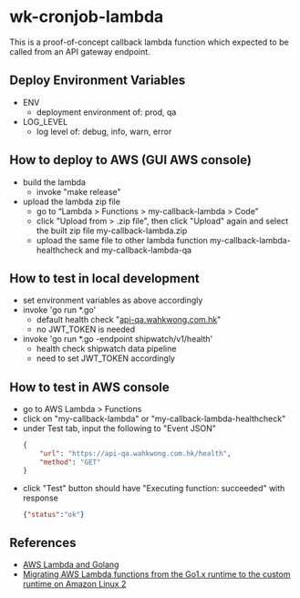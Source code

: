 # wk-cronjob-lambda

This is a proof-of-concept callback lambda function which expected to be called from an API gateway endpoint. 

## Deploy Environment Variables

* ENV
    + deployment environment of: prod, qa
* LOG_LEVEL
    + log level of: debug, info, warn, error

## How to deploy to AWS (GUI AWS console)

* build the lambda
    + invoke "make release"
* upload the lambda zip file
    + go to “Lambda > Functions > my-callback-lambda > Code”
    + click "Upload from > .zip file", then click "Upload" again and select the built zip file my-callback-lambda.zip
    + upload the same file to other lambda function my-callback-lambda-healthcheck and my-callback-lambda-qa

## How to test in local development

* set environment variables as above accordingly
* invoke 'go run *.go'
    + default health check "[api-qa.wahkwong.com.hk](https://api-qa.wahkwong.com.hk/)"
    + no JWT_TOKEN is needed
* invoke 'go run *.go -endpoint shipwatch/v1/health'
    + health check shipwatch data pipeline
    + need to set JWT_TOKEN accordingly

## How to test in AWS console

* go to AWS Lambda > Functions
* click on "my-callback-lambda" or "my-callback-lambda-healthcheck"
* under Test tab, input the following to "Event JSON"
    ```JSON
    {
        "url": "https://api-qa.wahkwong.com.hk/health",
        "method": "GET"
    }
    ```
* click "Test" button should have "Executing function: succeeded" with response
    ```JSON
    {"status":"ok"}
    ```

## References

* [AWS Lambda and Golang](https://blog.stackademic.com/aws-lambda-and-golang-72c191294e82)
* [Migrating AWS Lambda functions from the Go1.x runtime to the custom runtime on Amazon Linux 2](https://aws.amazon.com/blogs/compute/migrating-aws-lambda-functions-from-the-go1-x-runtime-to-the-custom-runtime-on-amazon-linux-2/)
